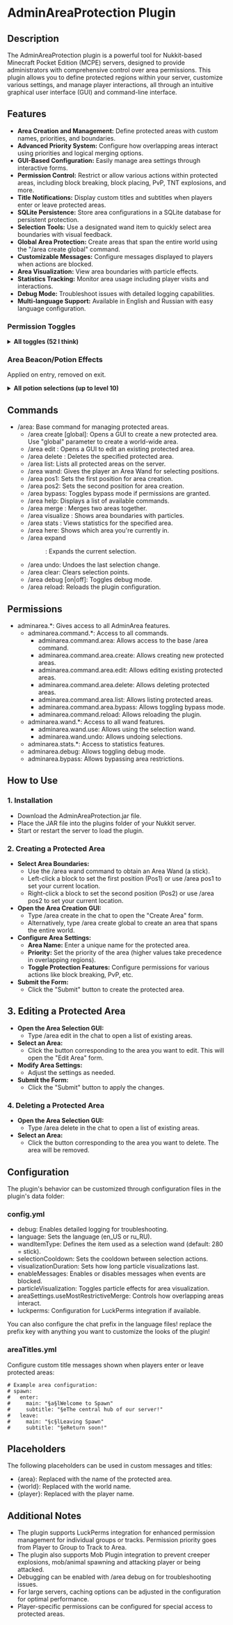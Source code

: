 # **AdminAreaProtection Plugin**

## **Description**

The AdminAreaProtection plugin is a powerful tool for Nukkit-based Minecraft Pocket Edition (MCPE) servers, designed to provide administrators with comprehensive control over area permissions. This plugin allows you to define protected regions within your server, customize various settings, and manage player interactions, all through an intuitive graphical user interface (GUI) and command-line interface.

## **Features**

- **Area Creation and Management:** Define protected areas with custom names, priorities, and boundaries.
- **Advanced Priority System:** Configure how overlapping areas interact using priorities and logical merging options.
- **GUI-Based Configuration:** Easily manage area settings through interactive forms.
- **Permission Control:** Restrict or allow various actions within protected areas, including block breaking, block placing, PvP, TNT explosions, and more.
- **Title Notifications:** Display custom titles and subtitles when players enter or leave protected areas.
- **SQLite Persistence:** Store area configurations in a SQLite database for persistent protection.
- **Selection Tools:** Use a designated wand item to quickly select area boundaries with visual feedback.
- **Global Area Protection:** Create areas that span the entire world using the "/area create global" command.
- **Customizable Messages:** Configure messages displayed to players when actions are blocked.
- **Area Visualization:** View area boundaries with particle effects.
- **Statistics Tracking:** Monitor area usage including player visits and interactions.
- **Debug Mode:** Troubleshoot issues with detailed logging capabilities.
- **Multi-language Support:** Available in English and Russian with easy language configuration.

### **Permission Toggles**

<details>
<summary><strong>All toggles (52 I think)</strong></summary>

**BUILDING Category:**
- Allow Building (allowBlockPlace) - Default: false
- Allow Breaking (allowBlockBreak) - Default: false
- Allow General Interaction (allowInteract) - Default: true
- Allow Container Access (allowContainer) - Default: false/true
- Allow Item Frame Rotation (allowItemRotation) - Default: false
- Allow Armor Stand Access (allowArmorStand) - Default: false
- Allow Hanging Break (allowHangingBreak) - Default: false
- Allow Door Interaction (allowDoors) - Default: false

**ENVIRONMENT Category:**
- Allow Fire Spread (allowFire) - Default: false
- Allow Liquid Flow (allowLiquid) - Default: true
- Allow Block Spread (allowBlockSpread) - Default: true
- Allow Plant Growth (allowPlantGrowth) - Default: true
- Allow Farmland Trampling (allowFarmlandTrampling) - Default: false
- Allow Leaf Decay (allowLeafDecay) - Default: true
- Allow Block Gravity (allowBlockGravity) - Default: true
- Allow Ice Form/Melt (allowIceForm) - Default: true
- Allow Snow Form/Melt (allowSnowForm) - Default: true

**ENTITY Category:**
- Allow PvP (allowPvP) - Default: false
- Allow Monster Spawning (allowMonsterSpawn) - Default: false
- Allow Animal Spawning (allowAnimalSpawn) - Default: true
- Allow Entity Damage (allowDamageEntities) - Default: false/true
- Allow Animal Breeding (allowBreeding) - Default: true
- Allow Animal Taming (allowTaming) - Default: true
- Allow Monster Target (allowMonsterTarget) - Default: false
- Allow Entity Leashing (allowLeashing) - Default: true
- Allow Shoot Projectile (allowShootProjectile) - Default: false

**ITEMS Category:**
- Allow Item Drops (allowItemDrop) - Default: true
- Allow Item Pickup (allowItemPickup) - Default: true
- Allow XP Drops (allowXPDrop) - Default: true
- Allow XP Pickup (allowXPPickup) - Default: true

**TECHNICAL Category:**
- Allow Redstone (allowRedstone) - Default: true
- Allow Pistons (allowPistons) - Default: true
- Allow Hoppers (allowHopper) - Default: true
- Allow Dispensers (allowDispenser) - Default: true

**SPECIAL Category:**
- Allow TNT (allowTNT) - Default: false
- Allow Creeper (allowCreeper) - Default: false
- Allow Bed Explosions (allowBedExplosion) - Default: false
- Allow Crystal Explosions (allowCrystalExplosion) - Default: false
- Allow Vehicle Place (allowVehiclePlace) - Default: true
- Allow Vehicle Break (allowVehicleBreak) - Default: false
- Allow Vehicle Enter (allowVehicleEnter) - Default: true
- Allow Vehicle Exit (allowVehicleExit) - Default: true
- Allow Fall Damage (allowFallDamage) - Default: true
- Allow Hunger (allowHunger) - Default: true
- Allow Flight (allowFlight) - Default: false
- Allow Ender Pearl (allowEnderPearl) - Default: false
- Allow Chorus Fruit (allowChorusFruit) - Default: false
- Show Effect Messages (showEffectMessages) - Default: true
</details>

### **Area Beacon/Potion Effects**
Applied on entry, removed on exit.

<details>
<summary><strong>All potion selections (up to level 10)</strong></summary>

**Potion Effects in AdminAreaProtection:**
- Speed (allowPotionSpeed)
- Slowness (allowPotionSlowness)
- Haste (allowPotionHaste)
- Mining Fatigue (allowPotionMiningFatigue)
- Strength (allowPotionStrength)
- Instant Health (allowPotionInstantHealth)
- Instant Damage (allowPotionInstantDamage)
- Jump Boost (allowPotionJumpBoost)
- Nausea (allowPotionNausea)
- Regeneration (allowPotionRegeneration)
- Resistance (allowPotionResistance)
- Fire Resistance (allowPotionFireResistance)
- Water Breathing (allowPotionWaterBreathing)
- Invisibility (allowPotionInvisibility)
- Blindness (allowPotionBlindness)
- Night Vision (allowPotionNightVision)
- Hunger (allowPotionHunger)
- Weakness (allowPotionWeakness)
- Poison (allowPotionPoison)
- Wither (allowPotionWither)
- Health Boost (allowPotionHealthBoost)
- Absorption (allowPotionAbsorption)
- Saturation (allowPotionSaturation)
- Levitation (allowPotionLevitation)
</details>

## **Commands**

- /area: Base command for managing protected areas.
  - /area create [global]: Opens a GUI to create a new protected area. Use "global" parameter to create a world-wide area.
  - /area edit <n>: Opens a GUI to edit an existing protected area.
  - /area delete <n>: Deletes the specified protected area.
  - /area list: Lists all protected areas on the server.
  - /area wand: Gives the player an Area Wand for selecting positions.
  - /area pos1: Sets the first position for area creation.
  - /area pos2: Sets the second position for area creation.
  - /area bypass: Toggles bypass mode if permissions are granted.
  - /area help: Displays a list of available commands.
  - /area merge <area1> <area2>: Merges two areas together.
  - /area visualize <n>: Shows area boundaries with particles.
  - /area stats <n>: Views statistics for the specified area.
  - /area here: Shows which area you're currently in.
  - /area expand <dir> <amount>: Expands the current selection.
  - /area undo: Undoes the last selection change.
  - /area clear: Clears selection points.
  - /area debug [on|off]: Toggles debug mode.
  - /area reload: Reloads the plugin configuration.

## **Permissions**

- adminarea.*: Gives access to all AdminArea features.
  - adminarea.command.*: Access to all commands.
    - adminarea.command.area: Allows access to the base /area command.
    - adminarea.command.area.create: Allows creating new protected areas.
    - adminarea.command.area.edit: Allows editing existing protected areas.
    - adminarea.command.area.delete: Allows deleting protected areas.
    - adminarea.command.area.list: Allows listing protected areas.
    - adminarea.command.area.bypass: Allows toggling bypass mode.
    - adminarea.command.reload: Allows reloading the plugin.
  - adminarea.wand.*: Access to all wand features.
    - adminarea.wand.use: Allows using the selection wand.
    - adminarea.wand.undo: Allows undoing selections.
  - adminarea.stats.*: Access to statistics features.
  - adminarea.debug: Allows toggling debug mode.
  - adminarea.bypass: Allows bypassing area restrictions.

## **How to Use**

### **1. Installation**

- Download the AdminAreaProtection.jar file.
- Place the JAR file into the plugins folder of your Nukkit server.
- Start or restart the server to load the plugin.

### **2. Creating a Protected Area**

- **Select Area Boundaries:**
  - Use the /area wand command to obtain an Area Wand (a stick).
  - Left-click a block to set the first position (Pos1) or use /area pos1 to set your current location.
  - Right-click a block to set the second position (Pos2) or use /area pos2 to set your current location.
- **Open the Area Creation GUI:**
  - Type /area create in the chat to open the "Create Area" form.
  - Alternatively, type /area create global to create an area that spans the entire world.
- **Configure Area Settings:**
  - **Area Name:** Enter a unique name for the protected area.
  - **Priority:** Set the priority of the area (higher values take precedence in overlapping regions).
  - **Toggle Protection Features:** Configure permissions for various actions like block breaking, PvP, etc.
- **Submit the Form:**
  - Click the "Submit" button to create the protected area.

## **3. Editing a Protected Area**

- **Open the Area Selection GUI:**
  - Type /area edit in the chat to open a list of existing areas.
- **Select an Area:**
  - Click the button corresponding to the area you want to edit. This will open the "Edit Area" form.
- **Modify Area Settings:**
  - Adjust the settings as needed.
- **Submit the Form:**
  - Click the "Submit" button to apply the changes.

### **4. Deleting a Protected Area**

- **Open the Area Selection GUI:**
  - Type /area delete in the chat to open a list of existing areas.
- **Select an Area:**
  - Click the button corresponding to the area you want to delete. The area will be removed.

## **Configuration**

The plugin's behavior can be customized through configuration files in the plugin's data folder:

### **config.yml**

- debug: Enables detailed logging for troubleshooting.
- language: Sets the language (en_US or ru_RU).
- wandItemType: Defines the item used as a selection wand (default: 280 = stick).
- selectionCooldown: Sets the cooldown between selection actions.
- visualizationDuration: Sets how long particle visualizations last.
- enableMessages: Enables or disables messages when events are blocked.
- particleVisualization: Toggles particle effects for area visualization.
- areaSettings.useMostRestrictiveMerge: Controls how overlapping areas interact.
- luckperms: Configuration for LuckPerms integration if available.

You can also configure the chat prefix in the language files! replace the prefix key with anything you want to customize the looks of the plugin!

### **areaTitles.yml**

Configure custom title messages shown when players enter or leave protected areas:

```
# Example area configuration:
# spawn:
#   enter:
#     main: "§a§lWelcome to Spawn"
#     subtitle: "§eThe central hub of our server!"
#   leave:
#     main: "§c§lLeaving Spawn"
#     subtitle: "§eReturn soon!"
```

## **Placeholders**

The following placeholders can be used in custom messages and titles:

- {area}: Replaced with the name of the protected area.
- {world}: Replaced with the world name.
- {player}: Replaced with the player name.

## **Additional Notes**

- The plugin supports LuckPerms integration for enhanced permission management for individual groups or tracks. Permission priority goes from Player to Group to Track to Area.
- The plugin also supports Mob Plugin integration to prevent creeper explosions, mob/animal spawning and attacking player or being attacked.
- Debugging can be enabled with /area debug on for troubleshooting issues.
- For large servers, caching options can be adjusted in the configuration for optimal performance.
- Player-specific permissions can be configured for special access to protected areas.
